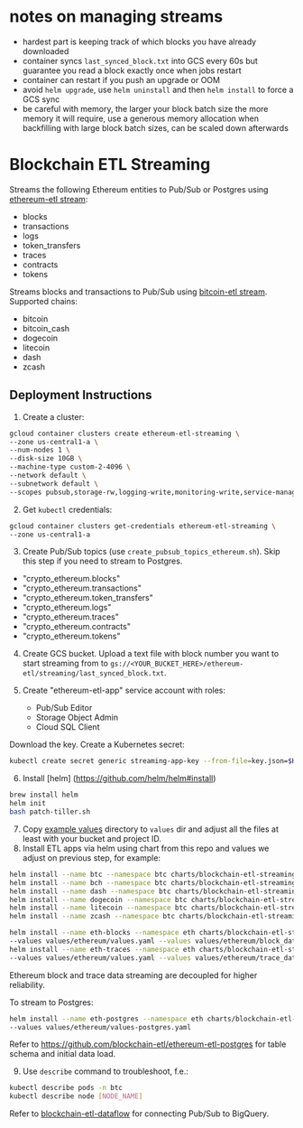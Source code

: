 # notes on managing streams

- hardest part is keeping track of which blocks you have already downloaded
- container syncs `last_synced_block.txt` into GCS every 60s but guarantee you read a block exactly once when jobs restart
- container can restart if you push an upgrade or OOM
- avoid `helm upgrade`, use `helm uninstall` and then `helm install` to force a GCS sync
- be careful with memory, the larger your block batch size the more memory it will require, use a generous memory allocation when backfilling with large block batch sizes, can be scaled down afterwards

# Blockchain ETL Streaming

Streams the following Ethereum entities to Pub/Sub or Postgres using 
[ethereum-etl stream](https://github.com/blockchain-etl/ethereum-etl/tree/develop/docs/commands.md#stream):

- blocks
- transactions
- logs
- token_transfers 
- traces
- contracts
- tokens

Streams blocks and transactions to Pub/Sub using 
[bitcoin-etl stream](https://github.com/blockchain-etl/bitcoin-etl#stream). Supported chains:

- bitcoin
- bitcoin_cash
- dogecoin
- litecoin
- dash
- zcash

## Deployment Instructions

1. Create a cluster:

```bash
gcloud container clusters create ethereum-etl-streaming \
--zone us-central1-a \
--num-nodes 1 \
--disk-size 10GB \
--machine-type custom-2-4096 \
--network default \
--subnetwork default \
--scopes pubsub,storage-rw,logging-write,monitoring-write,service-management,service-control,trace
```

2. Get `kubectl` credentials:

```bash
gcloud container clusters get-credentials ethereum-etl-streaming \
--zone us-central1-a
```

3. Create Pub/Sub topics (use `create_pubsub_topics_ethereum.sh`). Skip this step if you need to stream to Postgres.
  - "crypto_ethereum.blocks" 
  - "crypto_ethereum.transactions" 
  - "crypto_ethereum.token_transfers" 
  - "crypto_ethereum.logs" 
  - "crypto_ethereum.traces" 
  - "crypto_ethereum.contracts"
  - "crypto_ethereum.tokens" 

4. Create GCS bucket. Upload a text file with block number you want to start streaming from to 
`gs://<YOUR_BUCKET_HERE>/ethereum-etl/streaming/last_synced_block.txt`.

5. Create "ethereum-etl-app" service account with roles:
    - Pub/Sub Editor
    - Storage Object Admin
    - Cloud SQL Client

Download the key. Create a Kubernetes secret:

```bash
kubectl create secret generic streaming-app-key --from-file=key.json=$HOME/Downloads/key.json -n eth
```

6. Install [helm] (https://github.com/helm/helm#install) 

```bash
brew install helm
helm init  
bash patch-tiller.sh
```
7. Copy [example values](example_values) directory to `values` dir and adjust all the files at least with your bucket and project ID.
8. Install ETL apps via helm using chart from this repo and values we adjust on previous step, for example:
```bash
helm install --name btc --namespace btc charts/blockchain-etl-streaming --values values/bitcoin/bitcoin/values.yaml
helm install --name bch --namespace btc charts/blockchain-etl-streaming --values values/bitcoin/bitcoin_cash/values.yaml
helm install --name dash --namespace btc charts/blockchain-etl-streaming --values values/bitcoin/dash/values.yaml
helm install --name dogecoin --namespace btc charts/blockchain-etl-streaming --values values/bitcoin/dogecoin/values.yaml
helm install --name litecoin --namespace btc charts/blockchain-etl-streaming --values values/bitcoin/litecoin/values.yaml
helm install --name zcash --namespace btc charts/blockchain-etl-streaming --values values/bitcoin/zcash/values.yaml

helm install --name eth-blocks --namespace eth charts/blockchain-etl-streaming \ 
--values values/ethereum/values.yaml --values values/ethereum/block_data/values.yaml
helm install --name eth-traces --namespace eth charts/blockchain-etl-streaming \ 
--values values/ethereum/values.yaml --values values/ethereum/trace_data/values.yaml 

``` 
Ethereum block and trace data streaming are decoupled for higher reliability.

To stream to Postgres:

```bash
helm install --name eth-postgres --namespace eth charts/blockchain-etl-streaming \ 
--values values/ethereum/values-postgres.yaml
``` 

Refer to https://github.com/blockchain-etl/ethereum-etl-postgres for table schema and initial data load.

9. Use `describe` command to troubleshoot, f.e.:

```bash
kubectl describe pods -n btc
kubectl describe node [NODE_NAME]
```

Refer to [blockchain-etl-dataflow](https://github.com/blockchain-etl/blockchain-etl-dataflow)
for connecting Pub/Sub to BigQuery.
